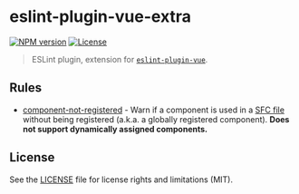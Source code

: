 # eslint-plugin-vue-extra

[![NPM version](https://img.shields.io/npm/v/@sharkykh/eslint-plugin-vue-extra.svg)](https://npmjs.org/package/@sharkykh/eslint-plugin-vue-extra)
[![License](https://img.shields.io/github/license/sharkykh/eslint-plugin-vue-extra.svg?style=flat)](https://github.com/sharkykh/eslint-plugin-vue-extra/blob/master/LICENSE)

> ESLint plugin, extension for [`eslint-plugin-vue`](https://eslint.vuejs.org).

## Rules

- [component-not-registered](src/component-not-registered.js) - Warn if a component is used in a [SFC file](https://vuejs.org/v2/guide/single-file-components.html) without being registered (a.k.a. a globally registered component). **Does not support dynamically assigned components.**

## License

See the [LICENSE](LICENSE) file for license rights and limitations (MIT).
